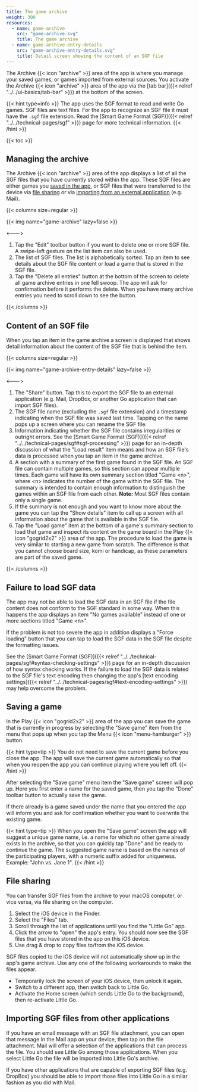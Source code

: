 ```yaml
---
title: The game archive
weight: 300
resources:
  - name: game-archive
    src: "game-archive.svg"
    title: The game archive
  - name: game-archive-entry-details
    src: "game-archive-entry-details.svg"
    title: Detail screen showing the content of an SGF file
---
```


The Archive {{< icon "archive" >}} area of the app is where you manage your saved games, or games imported from external sources. You activate the Archive {{< icon "archive" >}} area of the app via the [tab bar]({{< relref "../../ui-basics/tab-bar" >}}) at the bottom of the screen.

{{< hint type=info >}}
The app uses the SGF format to read and write Go games. SGF files are text files. For the app to recognize an SGF file it must have the `.sgf` file extension. Read the [Smart Game Format (SGF)]({{< relref "../../technical-pages/sgf" >}}) page for more technical information.
{{< /hint >}}

{{< toc >}}

## Managing the archive

The Archive {{< icon "archive" >}} area of the app displays a list of all the SGF files that you have currently stored within the app. These SGF files are either games you [saved in the app](#saving-a-game), or SGF files that were transferred to the device via [file sharing](#file-sharing) or via [importing from an external application](#importing-sgf-files-from-other-applications) (e.g. Mail).

{{< columns size=regular >}}

{{< img name="game-archive" lazy=false >}}

<--->

1. Tap the "Edit" toolbar button if you want to delete one or more SGF file. A swipe-left gesture on the list item can also be used.
1. The list of SGF files. The list is alphabetically sorted. Tap an item to see details about the SGF file content or load a game that is stored in the SGF file.
1. Tap the "Delete all entries" button at the bottom of the screen to delete all game archive entries in one fell swoop. The app will ask for confirmation before it performs the delete. When you have many archive entries you need to scroll down to see the button.

{{< /columns >}}

## Content of an SGF file

When you tap an item in the game archive a screen is displayed that shows detail information about the content of the SGF file that is behind the item.

{{< columns size=regular >}}

{{< img name="game-archive-entry-details" lazy=false >}}

<--->

1. The "Share" button. Tap this to export the SGF file to an external application (e.g. Mail, DropBox, or another Go application that can import SGF files).
1. The SGF file name (excluding the `.sgf` file extension) and a timestamp indicating when the SGF file was saved last time. Tapping on the name pops up a screen where you can rename the SGF file.
1. Information indicating whether the SGF file contains irregularities or outright errors. See the [Smart Game Format (SGF)]({{< relref "../../technical-pages/sgf#sgf-processing" >}}) page for an in-depth discussion of what the "Load result" item means and how an SGF file's data is processed when you tap an item in the game archive.
1. A section with a summary of the first game found in the SGF file. An SGF file can contain multiple games, so this section can appear multiple times. Each game will have its own summary section titled "Game &lt;n&gt;", where &lt;n&gt; indicates the number of the game within the SGF file. The summary is intended to contain enough information to distinguish the games within an SGF file from each other. **Note:** Most SGF files contain only a single game.
1. If the summary is not enough and you want to know more about the game you can tap the "Show details" item to call up a screen with all information about the game that is available in the SGF file.
1. Tap the "Load game" item at the bottom of a game's summary section to load that game and inspect its content on the game board in the Play {{< icon "gogrid2x2" >}} area of the app. The procedure to load the game is very similar to starting a new
game from scratch. The difference is that you cannot choose board size, komi or
handicap, as these parameters are part of the saved game.

{{< /columns >}}

## Failure to load SGF data

The app may not be able to load the SGF data in an SGF file if the file content does not conform to the SGF standard in some way. When this happens the app displays an item "No games available" instead of one or more sections titled "Game &lt;n&gt;".

If the problem is not too severe the app in addition displays a "Force loading" button that you can tap to load the SGF data in the SGF file despite the formatting issues.

See the [Smart Game Format (SGF)]({{< relref "../../technical-pages/sgf#syntax-checking-settings" >}}) page for an in-depth discussion of how syntax checking works. If the failure to load the SGF data is related to the SGF file's text encoding then changing the app's [text encoding settings]({{< relref "../../technical-pages/sgf#text-encoding-settings" >}}) may help overcome the problem.

## Saving a game

In the Play {{< icon "gogrid2x2" >}} area of the app you can save the game that is currently in progress by selecting the "Save game" item from the menu that pops up when you tap the Menu {{< icon "menu-hamburger" >}} button.

{{< hint type=tip >}}
You do not need to save the current game before you close the app. The app will save the current game automatically so that when you reopen the app you can continue playing where you left off.
{{< /hint >}}

After selecting the "Save game" menu item the "Save game" screen will pop up. Here you first enter a name for the saved game, then you tap the "Done" toolbar button to actually save the game.

If there already is a game saved under the name that you entered the app will inform you and ask for confirmation whether you want to overwrite the existing game.

{{< hint type=tip >}}
When you open the "Save game" screen the app will suggest a unique game name, i.e. a name for which no other game already exists in the archive, so that you can quickly tap "Done" and be ready to continue the game. The suggested game name is based on the names of the participating players, with a numeric suffix added for uniqueness. Example: "John vs. Jane 1".
{{< /hint >}}

## File sharing

You can transfer SGF files from the archive to your macOS computer, or vice versa, via file sharing on the computer.

1. Select the iOS device in the Finder.
1. Select the "Files" tab.
1. Scroll through the list of applications until you find the "Little Go" app.
1. Click the arrow to "open" the app's entry. You should now see the SGF files that you have stored in the app on this iOS device.
1. Use drag & drop to copy files to/from the iOS device.

SGF files copied to the iOS device will not automatically show up in the app's game archive. Use any one of the following workarounds to make the files appear.

- Temporarily lock the screen of your iOS device, then unlock it again.
- Switch to a different app, then switch back to Little Go.
- Activate the Home screen (which sends Little Go to the background), then re-activate Little Go.

## Importing SGF files from other applications

If you have an email message with an SGF file attachment, you can open that message in the Mail app on your device, then tap on the file attachment. Mail will offer a selection of the applications that can process the file. You should see Little Go among those applications. When you select Little Go the file will be imported into Little Go's archive.

If you have other applications that are capable of exporting SGF files (e.g. DropBox) you should be able to import those files into Little Go in a similar fashion as you did with Mail.
